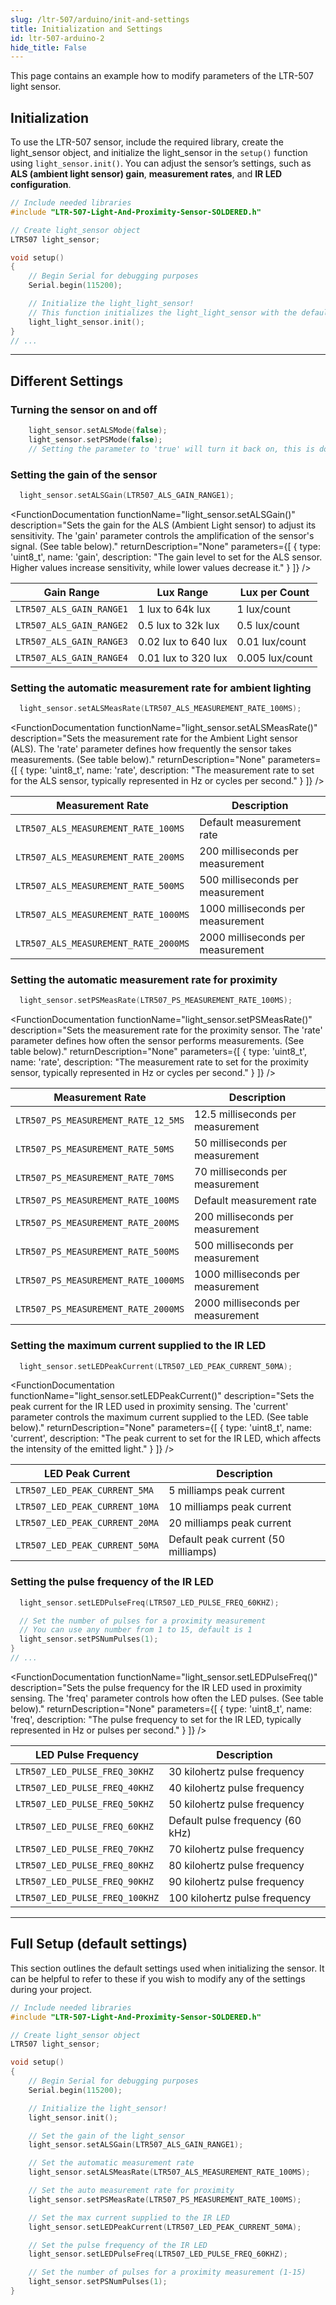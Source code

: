 ```yaml
---
slug: /ltr-507/arduino/init-and-settings
title: Initialization and Settings
id: ltr-507-arduino-2 
hide_title: False
---
```


This page contains an example how to modify parameters of the LTR-507 light sensor.

## Initialization

To use the LTR-507 sensor, include the required library, create the light_sensor object, and initialize the light_sensor in the `setup()` function using `light_sensor.init()`. You can adjust the sensor’s settings, such as **ALS (ambient light sensor) gain**, **measurement rates**, and **IR LED configuration**.



```cpp
// Include needed libraries
#include "LTR-507-Light-And-Proximity-Sensor-SOLDERED.h"

// Create light_sensor object
LTR507 light_sensor;

void setup()
{
    // Begin Serial for debugging purposes
    Serial.begin(115200);

    // Initialize the light_light_sensor!
    // This function initializes the light_light_sensor with the default settings
    light_light_sensor.init();
}
// ...
```

<FunctionDocumentation
  functionName="light_sensor.init()"
  description="Initializes the LTR507 light_sensor by setting up I2C communication and configuring default settings for ALS (ambient light light_sensor) and PS (proximity light_sensor) modes. This includes configuring gain, measurement rates, LED settings, and proximity light_sensor pulses."
  returnDescription="None"
  parameters={[]}
/>

---

## Different Settings

### Turning the sensor on and off

```cpp
    light_sensor.setALSMode(false);
    light_sensor.setPSMode(false);
    // Setting the parameter to 'true' will turn it back on, this is done by default in init()

```

### Setting the gain of the sensor

```cpp
  light_sensor.setALSGain(LTR507_ALS_GAIN_RANGE1);
```

<FunctionDocumentation
  functionName="light_sensor.setALSGain()"
  description="Sets the gain for the ALS (Ambient Light sensor) to adjust its sensitivity. The 'gain' parameter controls the amplification of the sensor's signal. (See table below)."
  returnDescription="None"
  parameters={[
    { type: 'uint8_t', name: 'gain', description: "The gain level to set for the ALS sensor. Higher values increase sensitivity, while lower values decrease it." }
  ]}
/>

| Gain Range               | Lux Range           | Lux per Count   |
| ------------------------ | ------------------- | --------------- |
| `LTR507_ALS_GAIN_RANGE1` | 1 lux to 64k lux    | 1 lux/count     |
| `LTR507_ALS_GAIN_RANGE2` | 0.5 lux to 32k lux  | 0.5 lux/count   |
| `LTR507_ALS_GAIN_RANGE3` | 0.02 lux to 640 lux | 0.01 lux/count  |
| `LTR507_ALS_GAIN_RANGE4` | 0.01 lux to 320 lux | 0.005 lux/count |


### Setting the automatic measurement rate for ambient lighting

```cpp
  light_sensor.setALSMeasRate(LTR507_ALS_MEASUREMENT_RATE_100MS);
```

<FunctionDocumentation
  functionName="light_sensor.setALSMeasRate()"
  description="Sets the measurement rate for the Ambient Light sensor (ALS). The 'rate' parameter defines how frequently the sensor takes measurements. (See table below)."
  returnDescription="None"
  parameters={[
    { type: 'uint8_t', name: 'rate', description: "The measurement rate to set for the ALS sensor, typically represented in Hz or cycles per second." }
  ]}
/>

| Measurement Rate                     | Description                       |
| ------------------------------------ | --------------------------------- |
| `LTR507_ALS_MEASUREMENT_RATE_100MS`  | Default measurement rate          |
| `LTR507_ALS_MEASUREMENT_RATE_200MS`  | 200 milliseconds per measurement  |
| `LTR507_ALS_MEASUREMENT_RATE_500MS`  | 500 milliseconds per measurement  |
| `LTR507_ALS_MEASUREMENT_RATE_1000MS` | 1000 milliseconds per measurement |
| `LTR507_ALS_MEASUREMENT_RATE_2000MS` | 2000 milliseconds per measurement |



### Setting the automatic measurement rate for proximity

```cpp
  light_sensor.setPSMeasRate(LTR507_PS_MEASUREMENT_RATE_100MS);
```

<FunctionDocumentation
  functionName="light_sensor.setPSMeasRate()"
  description="Sets the measurement rate for the proximity sensor. The 'rate' parameter defines how often the sensor performs measurements. (See table below)."
  returnDescription="None"
  parameters={[
    { type: 'uint8_t', name: 'rate', description: "The measurement rate to set for the proximity sensor, typically represented in Hz or cycles per second." }
  ]}
/>

| Measurement Rate                    | Description                       |
| ----------------------------------- | --------------------------------- |
| `LTR507_PS_MEASUREMENT_RATE_12_5MS` | 12.5 milliseconds per measurement |
| `LTR507_PS_MEASUREMENT_RATE_50MS  ` | 50 milliseconds per measurement   |
| `LTR507_PS_MEASUREMENT_RATE_70MS  ` | 70 milliseconds per measurement   |
| `LTR507_PS_MEASUREMENT_RATE_100MS ` | Default measurement rate          |
| `LTR507_PS_MEASUREMENT_RATE_200MS ` | 200 milliseconds per measurement  |
| `LTR507_PS_MEASUREMENT_RATE_500MS ` | 500 milliseconds per measurement  |
| `LTR507_PS_MEASUREMENT_RATE_1000MS` | 1000 milliseconds per measurement |
| `LTR507_PS_MEASUREMENT_RATE_2000MS` | 2000 milliseconds per measurement |



### Setting the maximum current supplied to the IR LED

```cpp
  light_sensor.setLEDPeakCurrent(LTR507_LED_PEAK_CURRENT_50MA);
```
<FunctionDocumentation
  functionName="light_sensor.setLEDPeakCurrent()"
  description="Sets the peak current for the IR LED used in proximity sensing. The 'current' parameter controls the maximum current supplied to the LED. (See table below)."
  returnDescription="None"
  parameters={[
    { type: 'uint8_t', name: 'current', description: "The peak current to set for the IR LED, which affects the intensity of the emitted light." }
  ]}
/>

| LED Peak Current               | Description                         |
| ------------------------------ | ----------------------------------- |
| `LTR507_LED_PEAK_CURRENT_5MA ` | 5 milliamps peak current            |
| `LTR507_LED_PEAK_CURRENT_10MA` | 10 milliamps peak current           |
| `LTR507_LED_PEAK_CURRENT_20MA` | 20 milliamps peak current           |
| `LTR507_LED_PEAK_CURRENT_50MA` | Default peak current (50 milliamps) |



### Setting the pulse frequency of the IR LED

```cpp
  light_sensor.setLEDPulseFreq(LTR507_LED_PULSE_FREQ_60KHZ);

  // Set the number of pulses for a proximity measurement
  // You can use any number from 1 to 15, default is 1
  light_sensor.setPSNumPulses(1);
}
// ...

```

<FunctionDocumentation
  functionName="light_sensor.setLEDPulseFreq()"
  description="Sets the pulse frequency for the IR LED used in proximity sensing. The 'freq' parameter controls how often the LED pulses. (See table below)."
  returnDescription="None"
  parameters={[
    { type: 'uint8_t', name: 'freq', description: "The pulse frequency to set for the IR LED, typically represented in Hz or pulses per second." }
  ]}
/>

| LED Pulse Frequency            | Description                      |
| ------------------------------ | -------------------------------- |
| `LTR507_LED_PULSE_FREQ_30KHZ ` | 30 kilohertz pulse frequency     |
| `LTR507_LED_PULSE_FREQ_40KHZ ` | 40 kilohertz pulse frequency     |
| `LTR507_LED_PULSE_FREQ_50KHZ ` | 50 kilohertz pulse frequency     |
| `LTR507_LED_PULSE_FREQ_60KHZ ` | Default pulse frequency (60 kHz) |
| `LTR507_LED_PULSE_FREQ_70KHZ ` | 70 kilohertz pulse frequency     |
| `LTR507_LED_PULSE_FREQ_80KHZ ` | 80 kilohertz pulse frequency     |
| `LTR507_LED_PULSE_FREQ_90KHZ ` | 90 kilohertz pulse frequency     |
| `LTR507_LED_PULSE_FREQ_100KHZ` | 100 kilohertz pulse frequency    |


---

## Full Setup (default settings)

This section outlines the default settings used when initializing the sensor. It can be helpful to refer to these if you wish to modify any of the settings during your project.

```cpp
// Include needed libraries
#include "LTR-507-Light-And-Proximity-Sensor-SOLDERED.h"

// Create light_sensor object
LTR507 light_sensor;

void setup()
{
    // Begin Serial for debugging purposes
    Serial.begin(115200);

    // Initialize the light_sensor!
    light_sensor.init();

    // Set the gain of the light_sensor
    light_sensor.setALSGain(LTR507_ALS_GAIN_RANGE1);

    // Set the automatic measurement rate
    light_sensor.setALSMeasRate(LTR507_ALS_MEASUREMENT_RATE_100MS);

    // Set the auto measurement rate for proximity
    light_sensor.setPSMeasRate(LTR507_PS_MEASUREMENT_RATE_100MS);

    // Set the max current supplied to the IR LED
    light_sensor.setLEDPeakCurrent(LTR507_LED_PEAK_CURRENT_50MA);

    // Set the pulse frequency of the IR LED
    light_sensor.setLEDPulseFreq(LTR507_LED_PULSE_FREQ_60KHZ);

    // Set the number of pulses for a proximity measurement (1-15)
    light_sensor.setPSNumPulses(1);
}
```

<QuickLink 
  title="adjustSettings.ino" 
  description="Example file for adjusting the setting with the LTR-507 sensor"
  url="https://github.com/SolderedElectronics/Soldered-Digital-Light-Sensor-Arduino-Library/blob/main/examples/adjustSettings/adjustSettings.ino" 
/>